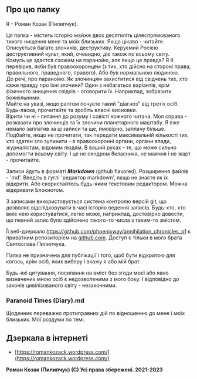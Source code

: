 ## Про цю папку

Я - Роман Козак (Пилипчук).  

Ця папка - містить історію майже двох десятиліть цілеспрямованого тихого нищення мене та моїх близьких. Якщо цікаво - читайте.  
Описується багато злочинів, деструктиву. Керуємий Росією деструктивний культ, який, очевидно, діє також по всьому світу.  
Комусь це здастся схожим на паранойю, але якщо це правда? Я б перевірив, якби був правоохоронцем (з тих, хто дійсно на стороні права, правильного, праведного, правого). Або був нормальною людиною.  
До речі, про паранойю. 
Як злочинцям захиститися від свідчень тих, хто каже правду про їхні злочини? Один з небагатьох варіантів, крім фізичного знищення свідків - оговорити їх. Наприклад, зобразити божеільними.  
Майте на увазі, якщо раптом почуєте такий "діагноз" від третіх осіб. Будь-ласка, прочитайте та зробіть власні висновки.  
Вірити чи ні - питання до розуму і совісті кожного читача. Моя справа - розказати про злочинців та їх злочини планетарного маштабу. Я вже немало заплатив за ці записи та ще, ймовірно, заплачу більше. Подбайте, якщо не прочитати, так передати максимальній кількості тих, хто здатен зло зупинити - в правоохоронні органи, органи влади, журналістам, відомим людям.
В ваший руках - те, що може сильно допомогти всьому світу. І це не синдром 8класника, не маячня і не жарт - прочитайте.  

Записи йдуть в форматі ***Markdown*** (github flavored). Розширення файлів - 'md'. Введіть в гуглі 'редактор markdown', якщо не знаєте як їх відкрити. Або скористайтесь будь-яким текстовим редактором. Можна відкривати Блокнотом.  

З записами використовується система контролю версій git, що дозволяє відслідковувати в часі історію ведення записів. Будь-хто, хто вміє нею користуватися, легко може, наприклад, достовірно довести, що певний запис було здійснено такого-то числа з таким-то змістом.  

Її веб-дзеркало https://github.com/phoenixway/annihilation_chronicles_p1 є приватним репозиторієм на [github.com](github.com). Доступ є тільки в мого брата Святослава Пилипчука.  

Папка не призначена для публікації і того, щоб бути відкритою для когось, крім осіб, яких виберу і вкажу я або мій брат.  

Будь-які цитування, посилання на вміст без згоди моєї або явно визначених мною осіб є недозволеними з мого боку. І відповідно до законів цивілізованого світу - незаконними.  

### Paranoid Times (Diary).md

Щоденник переважно протиправних дій по відношенню до мене і моїх близьких. Мої роздуми по темі. 

## Дзеркала в інтернеті

- [https://romankozack.wordpress.com/](https://romankozack.wordpress.com/)

**Роман Козак (Пилипчук) (С) Усі права збережені. 2021-2023**
